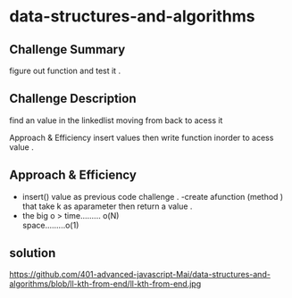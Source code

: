 # data-structures-and-algorithms
## Challenge Summary
figure out function and test it .

## Challenge Description
find an value in the linkedlist moving from back to acess it  

Approach & Efficiency
insert values then write function inorder to acess value .
## Approach & Efficiency

- insert() value as previous code challenge .
-create afunction (method ) that take k as aparameter then return a value .
- the big o >
time......... o(N)  
space.........o(1)

## solution 
https://github.com/401-advanced-javascript-Mai/data-structures-and-algorithms/blob/ll-kth-from-end/ll-kth-from-end.jpg

